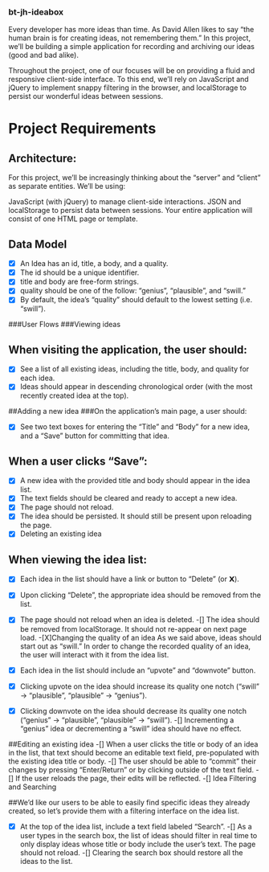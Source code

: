 ### bt-jh-ideabox

Every developer has more ideas than time. As David Allen likes to say “the human brain is for creating ideas, not remembering them.” In this project, we’ll be building a simple application for recording and archiving our ideas (good and bad alike).

Throughout the project, one of our focuses will be on providing a fluid and responsive client-side interface. To this end, we’ll rely on JavaScript and jQuery to implement snappy filtering in the browser, and localStorage to persist our wonderful ideas between sessions.

# Project Requirements

## Architecture:
For this project, we’ll be increasingly thinking about the “server” and “client” as separate entities. We’ll be using:

JavaScript (with jQuery) to manage client-side interactions.
JSON and localStorage to persist data between sessions.
Your entire application will consist of one HTML page or template.

## Data Model
-[X] An Idea has an id, title, a body, and a quality.
-[X] The id should be a unique identifier.
-[X] title and body are free-form strings.
-[X] quality should be one of the follow: “genius”, “plausible”, and “swill.”
-[X] By default, the idea’s “quality” should default to the lowest setting (i.e. “swill”).

###User Flows
###Viewing ideas
## When visiting the application, the user should:

-[X] See a list of all existing ideas, including the title, body, and quality for each idea.
-[X] Ideas should appear in descending chronological order (with the most recently created idea at the top).

##Adding a new idea
###On the application’s main page, a user should:

-[X] See two text boxes for entering the “Title” and “Body” for a new idea, and a “Save” button for committing that idea.

## When a user clicks “Save”:

-[X] A new idea with the provided title and body should appear in the idea list.
-[X] The text fields should be cleared and ready to accept a new idea.
-[X] The page should not reload.
-[X] The idea should be persisted. It should still be present upon reloading the page.
-[X] Deleting an existing idea

## When viewing the idea list:

-[X] Each idea in the list should have a link or button to “Delete” (or 𝗫).
-[X] Upon clicking “Delete”, the appropriate idea should be removed from the list.
-[X] The page should not reload when an idea is deleted.
-[] The idea should be removed from localStorage. It should not re-appear on next page load.
-[X]Changing the quality of an idea
  As we said above, ideas should start out as “swill.” In order to change the recorded quality of an idea, the user will      interact with it from the idea list.

-[X] Each idea in the list should include an “upvote” and “downvote” button.
-[X] Clicking upvote on the idea should increase its quality one notch (“swill” → “plausible”, “plausible” → “genius”).
-[X] Clicking downvote on the idea should decrease its quality one notch (“genius” → “plausible”, “plausible” → “swill”).
-[] Incrementing a “genius” idea or decrementing a “swill” idea should have no effect.

##Editing an existing idea
-[] When a user clicks the title or body of an idea in the list, that text should become an editable text field, pre-populated with the existing idea title or body.
-[] The user should be able to “commit” their changes by pressing “Enter/Return” or by clicking outside of the text field.
-[] If the user reloads the page, their edits will be reflected.
-[] Idea Filtering and Searching

##We’d like our users to be able to easily find specific ideas they already created, so let’s provide them with a filtering interface on the idea list.

-[X] At the top of the idea list, include a text field labeled “Search”.
-[] As a user types in the search box, the list of ideas should filter in real time to only display ideas whose title or body include the user’s text. The page should not reload.
-[] Clearing the search box should restore all the ideas to the list.
